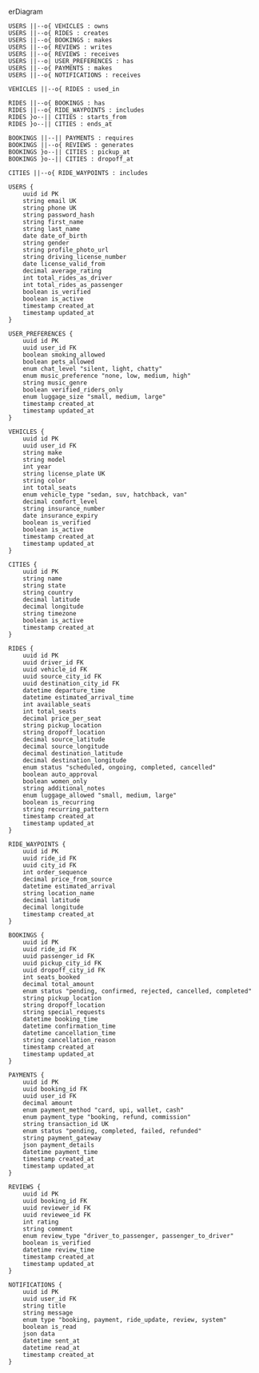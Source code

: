 erDiagram

    USERS ||--o{ VEHICLES : owns
    USERS ||--o{ RIDES : creates
    USERS ||--o{ BOOKINGS : makes
    USERS ||--o{ REVIEWS : writes
    USERS ||--o{ REVIEWS : receives
    USERS ||--o| USER_PREFERENCES : has
    USERS ||--o{ PAYMENTS : makes
    USERS ||--o{ NOTIFICATIONS : receives
    
    VEHICLES ||--o{ RIDES : used_in
    
    RIDES ||--o{ BOOKINGS : has
    RIDES ||--o{ RIDE_WAYPOINTS : includes
    RIDES }o--|| CITIES : starts_from
    RIDES }o--|| CITIES : ends_at
    
    BOOKINGS ||--|| PAYMENTS : requires
    BOOKINGS ||--o{ REVIEWS : generates
    BOOKINGS }o--|| CITIES : pickup_at
    BOOKINGS }o--|| CITIES : dropoff_at
    
    CITIES ||--o{ RIDE_WAYPOINTS : includes

    USERS {
        uuid id PK
        string email UK
        string phone UK
        string password_hash
        string first_name
        string last_name
        date date_of_birth
        string gender
        string profile_photo_url
        string driving_license_number
        date license_valid_from
        decimal average_rating
        int total_rides_as_driver
        int total_rides_as_passenger
        boolean is_verified
        boolean is_active
        timestamp created_at
        timestamp updated_at
    }

    USER_PREFERENCES {
        uuid id PK
        uuid user_id FK
        boolean smoking_allowed
        boolean pets_allowed
        enum chat_level "silent, light, chatty"
        enum music_preference "none, low, medium, high"
        string music_genre
        boolean verified_riders_only
        enum luggage_size "small, medium, large"
        timestamp created_at
        timestamp updated_at
    }

    VEHICLES {
        uuid id PK
        uuid user_id FK
        string make
        string model
        int year
        string license_plate UK
        string color
        int total_seats
        enum vehicle_type "sedan, suv, hatchback, van"
        decimal comfort_level
        string insurance_number
        date insurance_expiry
        boolean is_verified
        boolean is_active
        timestamp created_at
        timestamp updated_at
    }

    CITIES {
        uuid id PK
        string name
        string state
        string country
        decimal latitude
        decimal longitude
        string timezone
        boolean is_active
        timestamp created_at
    }

    RIDES {
        uuid id PK
        uuid driver_id FK
        uuid vehicle_id FK
        uuid source_city_id FK
        uuid destination_city_id FK
        datetime departure_time
        datetime estimated_arrival_time
        int available_seats
        int total_seats
        decimal price_per_seat
        string pickup_location
        string dropoff_location
        decimal source_latitude
        decimal source_longitude
        decimal destination_latitude
        decimal destination_longitude
        enum status "scheduled, ongoing, completed, cancelled"
        boolean auto_approval
        boolean women_only
        string additional_notes
        enum luggage_allowed "small, medium, large"
        boolean is_recurring
        string recurring_pattern
        timestamp created_at
        timestamp updated_at
    }

    RIDE_WAYPOINTS {
        uuid id PK
        uuid ride_id FK
        uuid city_id FK
        int order_sequence
        decimal price_from_source
        datetime estimated_arrival
        string location_name
        decimal latitude
        decimal longitude
        timestamp created_at
    }

    BOOKINGS {
        uuid id PK
        uuid ride_id FK
        uuid passenger_id FK
        uuid pickup_city_id FK
        uuid dropoff_city_id FK
        int seats_booked
        decimal total_amount
        enum status "pending, confirmed, rejected, cancelled, completed"
        string pickup_location
        string dropoff_location
        string special_requests
        datetime booking_time
        datetime confirmation_time
        datetime cancellation_time
        string cancellation_reason
        timestamp created_at
        timestamp updated_at
    }

    PAYMENTS {
        uuid id PK
        uuid booking_id FK
        uuid user_id FK
        decimal amount
        enum payment_method "card, upi, wallet, cash"
        enum payment_type "booking, refund, commission"
        string transaction_id UK
        enum status "pending, completed, failed, refunded"
        string payment_gateway
        json payment_details
        datetime payment_time
        timestamp created_at
        timestamp updated_at
    }

    REVIEWS {
        uuid id PK
        uuid booking_id FK
        uuid reviewer_id FK
        uuid reviewee_id FK
        int rating
        string comment
        enum review_type "driver_to_passenger, passenger_to_driver"
        boolean is_verified
        datetime review_time
        timestamp created_at
        timestamp updated_at
    }

    NOTIFICATIONS {
        uuid id PK
        uuid user_id FK
        string title
        string message
        enum type "booking, payment, ride_update, review, system"
        boolean is_read
        json data
        datetime sent_at
        datetime read_at
        timestamp created_at
    }
